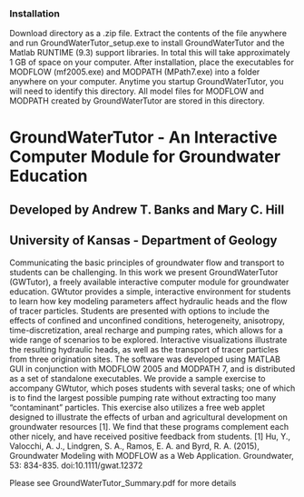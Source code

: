 ### Installation
Download directory as a .zip file. Extract the contents of the file anywhere and run GroundWaterTutor_setup.exe to install GroundWaterTutor and the Matlab RUNTIME (9.3) support libraries. In total this will take approximately 1 GB of space on your computer. After installation, place the executables for MODFLOW (mf2005.exe) and MODPATH (MPath7.exe) into a folder anywhere on your computer. Anytime you startup GroundWaterTutor, you will need to identify this directory. All model files for MODFLOW and MODPATH created by GroundWaterTutor are stored in this directory.  

# GroundWaterTutor - An Interactive Computer Module for Groundwater Education
## Developed by Andrew T. Banks and Mary C. Hill
## University of Kansas - Department of Geology

Communicating the basic principles of groundwater flow and transport to students can be challenging. In this work we present GroundWaterTutor (GWTutor), a freely available interactive computer module for groundwater education. GWtutor provides a simple, interactive environment for students to learn how key modeling parameters affect hydraulic heads and the flow of tracer particles. Students are presented with options to include the effects of confined and unconfined conditions, heterogeneity, anisotropy, time-discretization, areal recharge and pumping rates, which allows for a wide range of scenarios to be explored. Interactive visualizations illustrate the resulting hydraulic heads, as well as the transport of tracer particles from three origination sites. The software was developed using MATLAB GUI in conjunction with MODFLOW 2005 and MODPATH 7, and is distributed as a set of standalone executables. We provide a sample exercise to accompany GWtutor, which poses students with several tasks; one of which is to find the largest possible pumping rate without extracting too many “contaminant” particles. This exercise also utilizes a free web applet designed to illustrate the effects of urban and agricultural development on groundwater resources [1]. We find that these programs complement each other nicely, and have received positive feedback from students.
[1] Hu, Y., Valocchi, A. J., Lindgren, S. A., Ramos, E. A. and Byrd, R. A. (2015), Groundwater Modeling with MODFLOW as a Web Application. Groundwater, 53: 834-835. doi:10.1111/gwat.12372

Please see GroundWaterTutor_Summary.pdf for more details
